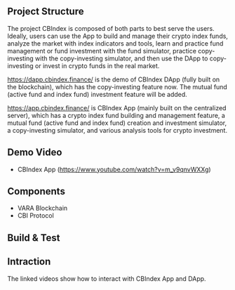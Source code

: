 ## Project Structure

The project CBIndex is composed of both parts to best serve the users. Ideally, users can use the App to build and manage their crypto index funds, analyze the market with index indicators and tools, learn and practice fund management or fund investment with the fund simulator, practice copy-investing with the copy-investing simulator, and then use the DApp to copy-investing or invest in crypto funds in the real market.

https://dapp.cbindex.finance/ is the demo of CBIndex DApp (fully built on the blockchain), which has the copy-investing feature now. The mutual fund (active fund and index fund) investment feature will be added.

https://app.cbindex.finance/ is CBIndex App (mainly built on the centralized server), which has a crypto index fund building and management feature, a mutual fund (active fund and index fund) creation and investment simulator, a copy-investing simulator, and various analysis tools for crypto investment.

## Demo Video
- CBIndex App (https://www.youtube.com/watch?v=m_v9qnvWXXg)

## Components

- VARA Blockchain
- CBI Protocol

## Build & Test


## Intraction

The linked videos show how to interact with CBIndex App and DApp.
